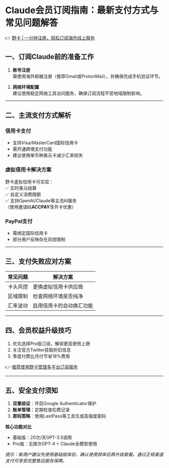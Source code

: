 # Claude会员订阅指南：最新支付方式与常见问题解答

👉 [野卡 | 一分钟注册，轻松订阅海外线上服务](https://bbtdd.com/yeka)

## 一、订阅Claude前的准备工作
1. **账号注册**  
需使用海外邮箱注册（推荐Gmail或ProtonMail），并确保完成手机验证环节。

2. **网络环境配置**  
建议使用稳定网络工具访问服务，确保订阅流程不受地域限制影响。

---

## 二、主流支付方式解析
### 信用卡支付
- 支持Visa/MasterCard国际信用卡
- 需开通跨境支付功能
- 建议使用单币种美元卡减少汇率损失

### 虚拟信用卡解决方案
野卡虚拟信用卡可实现：  
✅ 实时美元结算  
✅ 自定义消费限额  
✅ 支持OpenAI/Claude等主流AI服务  
（使用邀请码**ACCPAY**享开卡优惠）

### PayPal支付
- 需绑定国际信用卡
- 部分用户反映存在风控限制

---

## 三、支付失败应对方案
| 常见问题 | 解决方案 |
|---------|----------|
| 卡头风控 | 更换虚拟信用卡供应商 |
| 区域限制 | 检查网络环境是否纯净 |
| 汇率波动 | 启用信用卡的自动换汇功能 |

---

## 四、会员权益升级技巧
1. 优先选择Pro版订阅，解锁更高使用上限
2. 关注官方Twitter获取折扣信息
3. 季度付费比月付节省18%费用

👉 [推荐使用野卡管理多平台订阅服务](https://bbtdd.com/yeka)

---

## 五、安全支付须知
1. **双重验证**：开启Google Authenticator保护
2. **账单管理**：定期检查扣费记录
3. **密码策略**：使用LastPass等工具生成高强度密码




**核心功能对比**  
- 基础版：20次/天GPT-3.5调用
- Pro版：无限次GPT-4 + Claude全模型使用

*提示：新用户建议先使用基础版体验，确认使用频率后再升级套餐。通过正规渠道支付可享受完整售后服务保障。*